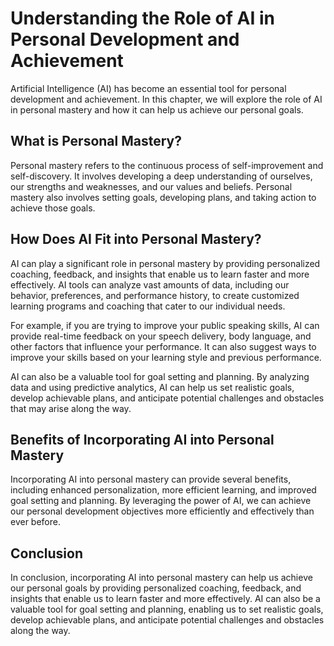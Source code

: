 Understanding the Role of AI in Personal Development and Achievement
========================================================================================================================

Artificial Intelligence (AI) has become an essential tool for personal development and achievement. In this chapter, we will explore the role of AI in personal mastery and how it can help us achieve our personal goals.

What is Personal Mastery?
-------------------------

Personal mastery refers to the continuous process of self-improvement and self-discovery. It involves developing a deep understanding of ourselves, our strengths and weaknesses, and our values and beliefs. Personal mastery also involves setting goals, developing plans, and taking action to achieve those goals.

How Does AI Fit into Personal Mastery?
--------------------------------------

AI can play a significant role in personal mastery by providing personalized coaching, feedback, and insights that enable us to learn faster and more effectively. AI tools can analyze vast amounts of data, including our behavior, preferences, and performance history, to create customized learning programs and coaching that cater to our individual needs.

For example, if you are trying to improve your public speaking skills, AI can provide real-time feedback on your speech delivery, body language, and other factors that influence your performance. It can also suggest ways to improve your skills based on your learning style and previous performance.

AI can also be a valuable tool for goal setting and planning. By analyzing data and using predictive analytics, AI can help us set realistic goals, develop achievable plans, and anticipate potential challenges and obstacles that may arise along the way.

Benefits of Incorporating AI into Personal Mastery
--------------------------------------------------

Incorporating AI into personal mastery can provide several benefits, including enhanced personalization, more efficient learning, and improved goal setting and planning. By leveraging the power of AI, we can achieve our personal development objectives more efficiently and effectively than ever before.

Conclusion
----------

In conclusion, incorporating AI into personal mastery can help us achieve our personal goals by providing personalized coaching, feedback, and insights that enable us to learn faster and more effectively. AI can also be a valuable tool for goal setting and planning, enabling us to set realistic goals, develop achievable plans, and anticipate potential challenges and obstacles along the way.
